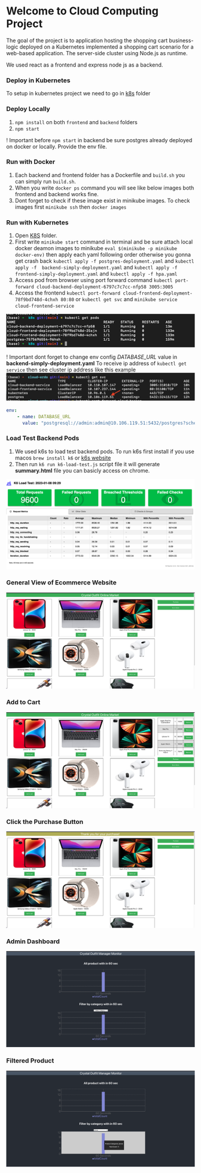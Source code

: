 # Welcome to Cloud Computing Project

The goal of the project is to application hosting the shopping cart business-logic deployed on a Kubernetes implemented a shopping cart scenario for a web-based application. The server-side cluster using Node.js as runtime.

We used react as a frontend and express node js as a backend.

### Deploy in Kubernetes
To setup in kubernetes project we need to go in [k8s](k8s) folder

### Deploy Locally

1. `npm install` on both `frontend` and `backend` folders
2. `npm start`

! Important before `npm start` in backend be sure postgres already deployed on docker or locally. Provide the env file.


### Run with Docker
1. Each backend and frontend folder has a Dockerfile and `build.sh` you can simply run `build.sh`.
2. When you write `docker ps` command you will see like below images both frontend and backend works fine.
3. Dont forget to check if these image exist in minikube images. To check images first `minikube ssh` then `docker images`



### Run with Kubernetes
1. Open [K8S](k8s) folder.
2. First write `minikube start` command in terminal and be sure attach local docker deamon images to minikube `eval $(minikube -p minikube docker-env)` then apply each yaml following order otherwise you gonna get crash back `kubectl apply -f postgres-deployment.yaml` and `kubectl apply -f  backend-simply-deployment.yaml` and `kubectl apply -f frontend-simply-deployment.yaml` and `kubectl apply -f hpa.yaml`
3. Access pod from browser using port forward command `kubectl port-forward cloud-backend-deployment-6797c7c7cc-nfp58 3005:3005`
4. Access the frontend `kubectl port-forward cloud-frontend-deployment-78f9bd748d-4chxh 80:80` or `kubectl get svc` and `minikube service cloud-frontend-service`
   

![Kubernetes-Pods](images/k8s.png)

! Important dont forget to change env config *DATABASE_URL* value in **backend-simply-deployment.yaml**
To receive ip address of `kubectl get service` then see cluster ip address like this example
![clusterIpAddress](images/clusterIp.png)

```yaml
env:
    - name: DATABASE_URL
      value: "postgresql://admin:admin@10.106.119.51:5432/postgres?schema=public"
```
### Load Test Backend Pods
1. We used k6s to load test backend pods. To run k6s first install if you use macos `brew install k6` or [k6s website](https://k6.io/docs/get-started/installation/)
2. Then run `k6 run k6-load-test.js` script file it will generate **summary.html** file you can basicly access on chrome. 

![k6s](images/k6s.png)



### General View of Ecommerce Website

![Ecommerce](images/ecom1.png)

### Add to Cart
![Ecommerce1](images/ecom2.png)

### Click the Purchase Button
![Ecommerce2](images/ecom3.png)

### Admin Dashboard
![Admin](images/admin.png)

### Filtered Product
![Admin](images/admin1.png)

